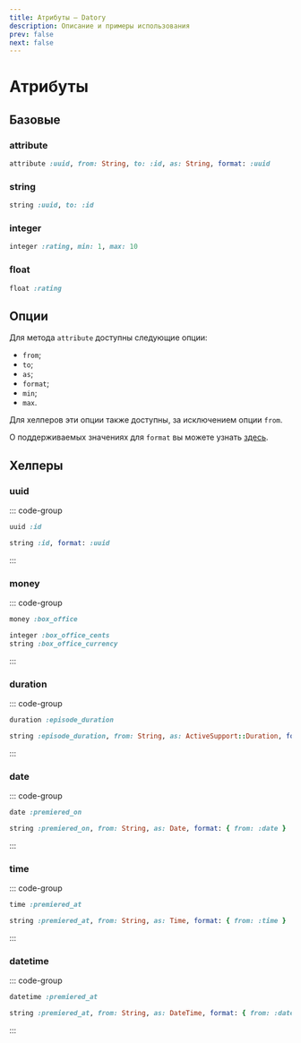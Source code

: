 ```yaml
---
title: Атрибуты — Datory
description: Описание и примеры использования
prev: false
next: false
---
```


# Атрибуты

## Базовые

### attribute

```ruby
attribute :uuid, from: String, to: :id, as: String, format: :uuid
```

### string

```ruby
string :uuid, to: :id
```

### integer

```ruby
integer :rating, min: 1, max: 10
```

### float

```ruby
float :rating
```

## Опции

Для метода `attribute` доступны следующие опции:

- `from`;
- `to`;
- `as`;
- `format`;
- `min`;
- `max`.

Для хелперов эти опции также доступны, за исключением опции `from`.

О поддерживаемых значениях для `format` вы можете узнать [здесь](../../../guide/options/dynamic.md#опция-format).

## Хелперы

### uuid

::: code-group

```ruby [Пример]
uuid :id
```

```ruby [Эквивалент]
string :id, format: :uuid
```

:::

### money

::: code-group

```ruby [Пример]
money :box_office
```

```ruby [Эквивалент]
integer :box_office_cents
string :box_office_currency
```

:::

### duration

::: code-group

```ruby [Пример]
duration :episode_duration
```

```ruby [Эквивалент]
string :episode_duration, from: String, as: ActiveSupport::Duration, format: { from: :duration }
```

:::

### date

::: code-group

```ruby [Пример]
date :premiered_on
```

```ruby [Эквивалент]
string :premiered_on, from: String, as: Date, format: { from: :date }
```

:::

### time

::: code-group

```ruby [Пример]
time :premiered_at
```

```ruby [Эквивалент]
string :premiered_at, from: String, as: Time, format: { from: :time }
```

:::

### datetime

::: code-group

```ruby [Пример]
datetime :premiered_at
```

```ruby [Эквивалент]
string :premiered_at, from: String, as: DateTime, format: { from: :datetime }
```

:::
